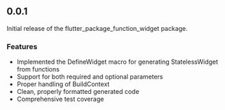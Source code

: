 ## 0.0.1

Initial release of the flutter_package_function_widget package.

### Features
* Implemented the DefineWidget macro for generating StatelessWidget from functions
* Support for both required and optional parameters
* Proper handling of BuildContext
* Clean, properly formatted generated code
* Comprehensive test coverage
